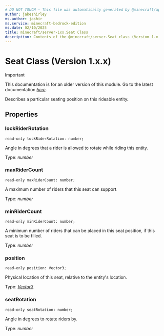```yaml
---
# DO NOT TOUCH — This file was automatically generated by @minecraft/api-docs-generator, to report problems file an issue at https://github.com/Mojang/minecraft-scripting-libraries
author: jakeshirley
ms.author: jashir
ms.service: minecraft-bedrock-edition
ms.date: 02/10/2025
title: minecraft/server-1xx.Seat Class
description: Contents of the @minecraft/server.Seat class (Version 1.x.x).
---
```

# Seat Class (Version 1.x.x)

> [!IMPORTANT]
> This documentation is for an older version of this module. Go to the latest documentation [*here*](../../../scriptapi/minecraft/server/Seat.md).

Describes a particular seating position on this rideable entity.

## Properties

### **lockRiderRotation**
`read-only lockRiderRotation: number;`

Angle in degrees that a rider is allowed to rotate while riding this entity.

Type: *number*

### **maxRiderCount**
`read-only maxRiderCount: number;`

A maximum number of riders that this seat can support.

Type: *number*

### **minRiderCount**
`read-only minRiderCount: number;`

A minimum number of riders that can be placed in this seat position, if this seat is to be filled.

Type: *number*

### **position**
`read-only position: Vector3;`

Physical location of this seat, relative to the entity's location.

Type: [*Vector3*](Vector3.md)

### **seatRotation**
`read-only seatRotation: number;`

Angle in degrees to rotate riders by.

Type: *number*
